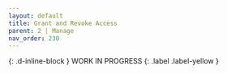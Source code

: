 ```yaml
---
layout: default
title: Grant and Revoke Access
parent: 2 | Manage
nav_order: 230
---
```


{: .d-inline-block }
WORK IN PROGRESS
{: .label .label-yellow }
